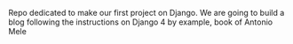 Repo dedicated to make our first project on Django. We are going to build a blog following the instructions on Django 4 by example, book of Antonio Mele
